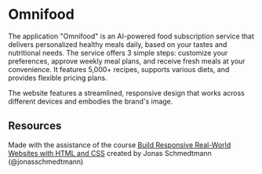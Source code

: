 # Omnifood

The application "Omnifood" is an AI-powered food subscription service that delivers personalized healthy meals daily, based on your tastes and nutritional needs. The service offers 3 simple steps: customize your preferences, approve weekly meal plans, and receive fresh meals at your convenience. It features 5,000+ recipes, supports various diets, and provides flexible pricing plans. 

The website features a streamlined, responsive design that works across different devices and embodies the brand's image.

## Resources

Made with the assistance of the course [Build Responsive Real-World Websites with HTML and CSS](https://www.udemy.com/course/design-and-develop-a-killer-website-with-html5-and-css3) created by Jonas Schmedtmann (@jonasschmedtmann)
